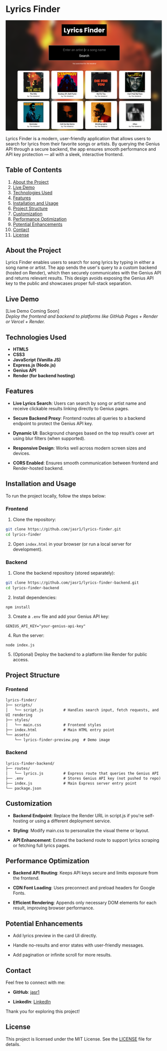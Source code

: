 # Lyrics Finder

![Lyrics Finder Preview](assets/lyrics-finder-preview.png)

Lyrics Finder is a modern, user-friendly application that allows users to search for lyrics from their favorite songs or artists. By querying the Genius API through a secure backend, the app ensures smooth performance and API key protection — all with a sleek, interactive frontend.

## Table of Contents

1. [About the Project](#about-the-project)  
2. [Live Demo](#live-demo)  
3. [Technologies Used](#technologies-used)  
4. [Features](#features)  
5. [Installation and Usage](#installation-and-usage)  
6. [Project Structure](#project-structure)  
7. [Customization](#customization)  
8. [Performance Optimization](#performance-optimization)  
9. [Potential Enhancements](#potential-enhancements)  
10. [Contact](#contact)  
11. [License](#license)

## About the Project

Lyrics Finder enables users to search for song lyrics by typing in either a song name or artist. The app sends the user's query to a custom backend (hosted on Render), which then securely communicates with the Genius API and returns relevant results. This design avoids exposing the Genius API key to the public and showcases proper full-stack separation.

## Live Demo

[Live Demo Coming Soon]  
_Deploy the frontend and backend to platforms like GitHub Pages + Render or Vercel + Render._

## Technologies Used

- **HTML5**
- **CSS3**
- **JavaScript (Vanilla JS)**
- **Express.js (Node.js)**
- **Genius API**
- **Render (for backend hosting)**

## Features

- **Live Lyrics Search**: Users can search by song or artist name and receive clickable results linking directly to Genius pages.

- **Secure Backend Proxy**: Frontend routes all queries to a backend endpoint to protect the Genius API key.

- **Dynamic UI**: Background changes based on the top result’s cover art using blur filters (when supported).

- **Responsive Design**: Works well across modern screen sizes and devices.

- **CORS Enabled**: Ensures smooth communication between frontend and Render-hosted backend.

## Installation and Usage

To run the project locally, follow the steps below:

### Frontend

1. Clone the repository:

```bash
git clone https://github.com/jasr1/lyrics-finder.git
cd lyrics-finder
```

2. Open `index.html` in your browser (or run a local server for development).

### Backend
1. Clone the backend repository (stored separately):
```bash
git clone https://github.com/jasr1/lyrics-finder-backend.git
cd lyrics-finder-backend
```

2. Install dependencies:
```
npm install
```

3. Create a `.env` file and add your Genius API key:
```
GENIUS_API_KEY="your-genius-api-key"
```
4. Run the server:
```
node index.js
```

5. (Optional) Deploy the backend to a platform like Render for public access.

## Project Structure

### Frontend
```
lyrics-finder/
├── scripts/
│   └── script.js         # Handles search input, fetch requests, and UI rendering
├── styles/
│   └── main.css          # Frontend styles
├── index.html            # Main HTML entry point
└── assets/
    └── lyrics-finder-preview.png  # Demo image
```

### Backend
```
lyrics-finder-backend/
├── routes/
│   └── lyrics.js         # Express route that queries the Genius API
├── .env                  # Stores Genius API key (not pushed to repo)
├── index.js              # Main Express server entry point
└── package.json
```

## Customization
- **Backend Endpoint**: Replace the Render URL in script.js if you're self-hosting or using a different deployment service.

- **Styling**: Modify main.css to personalize the visual theme or layout.

- **API Enhancement**: Extend the backend route to support lyrics scraping or fetching full lyrics pages.

## Performance Optimization
- **Backend API Routing**: Keeps API keys secure and limits exposure from the frontend.

- **CDN Font Loading**: Uses preconnect and preload headers for Google Fonts.

- **Efficient Rendering**: Appends only necessary DOM elements for each result, improving browser performance.

## Potential Enhancements
- Add lyrics preview in the card UI directly.

- Handle no-results and error states with user-friendly messages.

- Add pagination or infinite scroll for more results.

## Contact

Feel free to connect with me:

- **GitHub**: [jasr1](https://github.com/jasr1)

- **LinkedIn**: [LinkedIn](https://www.linkedin.com/in/jasrandhawa-softwaredeveloper/)


Thank you for exploring this project!

## License

This project is licensed under the MIT License. See the [LICENSE](LICENSE) file for details.

